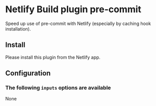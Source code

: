 # Netlify Build plugin pre-commit

Speed up use of pre-commit with Netlify (especially by caching hook
installation).

## Install

Please install this plugin from the Netlify app.

## Configuration

### The following `inputs` options are available

None
